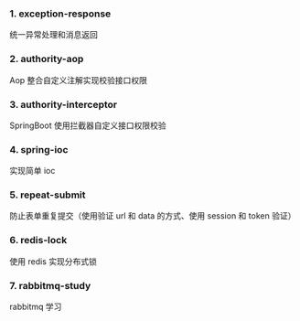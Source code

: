 ### 1. exception-response
统一异常处理和消息返回

### 2. authority-aop
Aop 整合自定义注解实现校验接口权限

### 3. authority-interceptor
SpringBoot 使用拦截器自定义接口权限校验

### 4. spring-ioc
实现简单 ioc

### 5. repeat-submit
防止表单重复提交（使用验证 url 和 data 的方式、使用 session 和 token 验证）

### 6. redis-lock
使用 redis 实现分布式锁

### 7. rabbitmq-study
rabbitmq 学习
